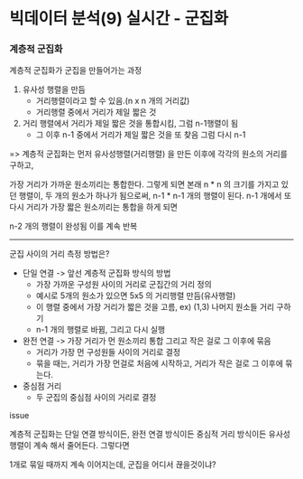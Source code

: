 # 빅데이터 분석(9) 실시간 - 군집화



### 계층적 군집화



계층적 군집화가 군집을 만들어가는 과정



1. 유사성 행렬을 만듬
   - 거리행렬이라고 할 수 있음.(n x n 개의 거리값)
   - 거리행렬 중에서 거리가 제일 짧은 것 
2. 거리 행렬에서 거리가 제일 짧은 것을 통합시킴, 그럼 n-1행렬이 됨
   - 그 이후 n-1 중에서 거리가 제일 짧은 것을 또 찾음 그럼 다시 n-1



=> 계층적 군집화는 먼저 유사성행렬(거리행렬) 을 만든 이후에 각각의 원소의 거리를 구하고,

가장 거리가 가까운 원소끼리는 통합한다. 그렇게 되면 본래 n * n 의 크기를 가지고 있던 행렬이, 두 개의 원소가 하나가 됨으로써, n-1 * n-1 개의 행렬이 된다. n-1 개에서 또 다시 거리가 가장 짧은 원소끼리는 통합을 하게 되면

n-2 개의 행렬이 완성됨 이를 계속 반복





<hr>





군집 사이의 거리 측정 방법은?



- 단일 연결 -> 앞선 계층적 군집화 방식의 방법
  - 가장 가까운 구성원 사이의 거리로 군집간의 거리 정의
  - 예시로 5개의 원소가 있으면 5x5 의 거리행렬 만듬(유사행렬)
  - 이 행렬 중에서 가장 거리가 짧은 것을 고름, ex) (1,3) 나머지 원소들 거리 구하기
  - n-1 개의 행렬로 바뀜, 그리고 다시 실행
- 완전 연결 -> 가장 거리가 먼 원소끼리 통합 그리고 작은 걸로 그 이후에 묶음
  - 거리가 가장 먼 구성원들 사이의 거리로 결정
  - 묶을 때는, 거리가 가장 먼걸로 처음에 시작하고, 거리가 작은 걸로 그 이후에 묶는다.
- 중심점 거리
  - 두 군집의 중심점 사이의 거리로 결정





issue

계층적 군집화는 단일 연결 방식이든, 완전 연결 방식이든 중심적 거리 방식이든 유사성 행렬이 계속 해서 줄어든다. 그렇다면 

1개로 묶일 때까지 계속 이어지는데, 군집을 어디서 끊을것이냐?





